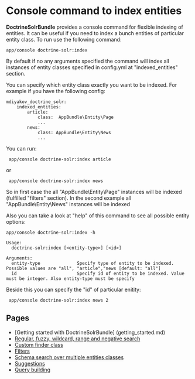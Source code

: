 # Console command to index entities

**DoctrineSolrBundle** provides a console command for flexible indexing of entities. It can be useful if you need to index a bunch entities of particular entity class.
To run use the following command:
```
app/console doctrine-solr:index
```

By default if no any arguments specified the command will index all instances of entity classes specified in config.yml at "indexed_entities" section.

You can specify which entity class exactly you want to be indexed. For example if you have the following config:
```
mdiyakov_doctrine_solr:
    indexed_entities:
        article:
            class:  AppBundle\Entity\Page
            ...
        news:
            class: AppBundle\Entity\News
            ...
```
You can run:
```
 app/console doctrine-solr:index article
```
or
```
 app/console doctrine-solr:index news
```
So in first case the all "AppBundle\Entity\Page" instances will be indexed (fulfilled "filters" section). In the second example all "AppBundle\Entity\News" instances will be indexed

Also you can take a look at  "help" of this command to see all possible entity options:
```
app/console doctrine-solr:index -h

Usage:
  doctrine-solr:index [<entity-type>] [<id>]

Arguments:
  entity-type              Specify type of entity to be indexed. Possible values are "all", "article","news [default: "all"]
  id                       Specify id of entity to be indexed. Value must be integer. Also entity-type must be specify
```

Beside this you can specify the "id" of particular enitity:
```
 app/console doctrine-solr:index news 2
```


## Pages
* [Getting started with DoctrineSolrBundle] (getting_started.md)
* [ Regular, fuzzy, wildcard, range and negative search](fuzzy_wildcard_range_negative_search.md) 
* [ Custom finder class ](custom_finder_class.md)
* [ Filters ](filters.md)
* [Schema search over multiple entities classes](schema_search.md)
* [Suggestions](suggestions.md)
* [Query building](query_building.md)